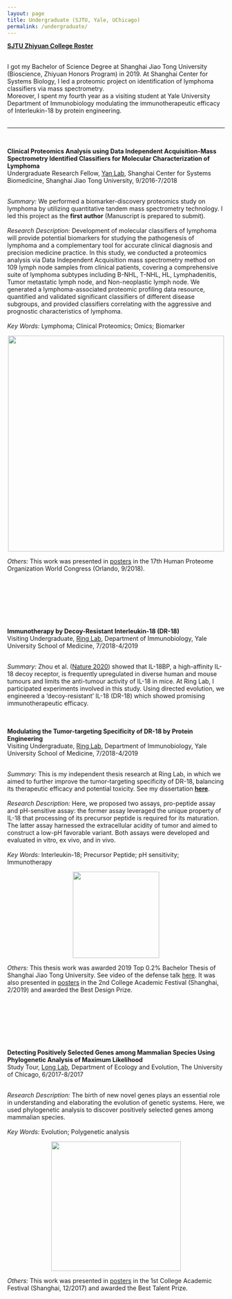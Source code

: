 ```yaml
---
layout: page
title: Undergraduate (SJTU, Yale, UChicago)
permalink: /undergraduate/
---
```


<p style="text-align:justify">
<strong><a href="https://zhiyuan.sjtu.edu.cn/html/zhiyuan/student_view.php?id=689"> SJTU Zhiyuan College Roster</a></strong><br>
<br>

I got my Bachelor of Science Degree at Shanghai Jiao Tong University (Bioscience, Zhiyuan Honors Program) in 2019. At Shanghai Center for Systems Biology, I led a proteomic project on identification of lymphoma classifiers via mass spectrometry.<br>
Moreover, I spent my fourth year as a visiting student at Yale University Department of Immunobiology modulating the immunotherapeutic efficacy of Interleukin-18 by protein engineering.<br><br>
  

---
<br>
  
<strong>Clinical Proteomics Analysis using Data Independent Acquisition-Mass Spectrometry Identified Classifiers for Molecular Characterization of Lymphoma</strong><br>
Undergraduate Research Fellow, <a href="https://www.linkedin.com/in/wei-yan-5794922/">Yan Lab</a>, Shanghai Center for Systems Biomedicine, Shanghai Jiao Tong University, 9/2016-7/2018<br><br>
  
<i>Summary:</i> We performed a biomarker-discovery proteomics study on lymphoma by utilizing quantitative tandem mass spectrometry technology. I led this project as the <strong>first author</strong> (Manuscript is prepared to submit).<br><br>
<i>Research Description:</i> 
Development of molecular classifiers of lymphoma will provide potential biomarkers for studying the pathogenesis of lymphoma and a complementary tool for accurate clinical diagnosis and precision medicine practice. In this study, we conducted a proteomics analysis via Data Independent Acquisition mass spectrometry method on 109 lymph node samples from clinical patients, covering a comprehensive suite of lymphoma subtypes including B-NHL, T-NHL, HL, Lymphadenitis, Tumor metastatic lymph node, and Non-neoplastic lymph node. We generated a lymphoma-associated proteomic profiling data resource, quantified and validated significant classifiers of different disease subgroups, and provided classifiers correlating with the aggressive and prognostic characteristics of lymphoma. <br><br>
<i>Key Words:</i> Lymphoma; Clinical Proteomics; Omics; Biomarker<br>
    
<p align="center">
  <img width="500" src="https://haikuoli.github.io/files/undergraduate/massspec.png"><br>
</p>
<i>Others:</i> This work was presented in <a href="https://hupo.org/resources/Documents/Congress/2018/Book%20of%20Abstracts_HUPO%202018.pdf">posters</a> in the 17th Human Proteome Organization World Congress (Orlando, 9/2018).

<br><br>
---
<br>

<strong>Immunotherapy by Decoy-Resistant Interleukin-18 (DR-18)</strong><br>
Visiting Undergraduate, <a href="https://medicine.yale.edu/bbs/profile/aaron_ring/">Ring Lab</a>, Department of Immunobiology, Yale University School of Medicine, 7/2018-4/2019<br><br>
  
<i>Summary:</i> Zhou et al. (<a href="https://www.nature.com/articles/s41586-020-2422-6">Nature 2020</a>) showed that IL-18BP, a high-affinity IL-18 decoy receptor, is frequently upregulated in diverse human and mouse tumours and limits the anti-tumour activity of IL-18 in mice. At Ring Lab, I participated experiments involved in this study. Using directed evolution, we engineered a ‘decoy-resistant’ IL-18 (DR-18) which showed promising immunotherapeutic efficacy.<br><br>
<br>
  
  
  
<strong>Modulating the Tumor-targeting Specificity of DR-18 by Protein Engineering</strong><br>
Visiting Undergraduate, <a href="https://medicine.yale.edu/bbs/profile/aaron_ring/">Ring Lab</a>, Department of Immunobiology, Yale University School of Medicine, 7/2018-4/2019<br><br>
  
<i>Summary:</i> This is my independent thesis research at Ring Lab, in which we aimed to further improve the tumor-targeting specificity of DR-18, balancing its therapeutic efficacy and potential toxicity. See my dissertation <strong><a href="http://sjcg.jwc.sjtu.edu.cn/363/3/3/Dissertation.html">here</strong></a>.
<br><br>
<i>Research Description:</i> 
Here, we proposed two assays, pro-peptide assay and pH-sensitive assay: the former assay leveraged the unique property of IL-18 that processing of its precursor peptide is required for its maturation. The latter assay harnessed the extracellular acidity of tumor and aimed to construct a low-pH favorable variant. Both assays were developed and evaluated in vitro, ex vivo, and in vivo.<br><br>
<i>Key Words:</i> Interleukin-18; Precursor Peptide; pH sensitivity; Immunotherapy<br>
<p align="center">
  <img width="200" src="https://haikuoli.github.io/files/undergraduate/il18.png"><br>
</p>
<i>Others:</i> This thesis work was awarded 2019 Top 0.2% Bachelor Thesis of Shanghai Jiao Tong University</a>. See video of the defense talk <a href="http://sjcg.jwc.sjtu.edu.cn/363/3/3/Video.html">here</a>. It was also presented in <a href="https://haikuoli.github.io/files/Academic_Festival2019-Haikuo-IL18.pdf">posters</a> in the 2nd College Academic Festival (Shanghai, 2/2019) and awarded the Best Design Prize.

<br><br>
---
<br>
  
  <strong>Detecting Positively Selected Genes among Mammalian Species Using Phylogenetic Analysis of Maximum Likelihood</strong><br>
Study Tour, <a href="http://longlab.uchicago.edu/">Long Lab</a>, Department of Ecology and Evolution, The University of Chicago, 6/2017-8/2017<br><br>
  
<i>Research Description:</i> 
The birth of new novel genes plays an essential role in understanding and elaborating the evolution of genetic systems. Here, we used phylogenetic analysis to discover positively selected genes among mammalian species.<br><br>
<i>Key Words:</i> Evolution; Polygenetic analysis <br>
<p align="center">
  <img width="300" src="https://haikuoli.github.io/files/undergraduate/evolution.png"><br>
</p>
<i>Others:</i> This work was presented in <a href="https://zhiyuan.sjtu.edu.cn/file/common/20171222165857_2015%E7%BA%A7%E7%94%9F%E5%91%BD%E7%A7%91%E5%AD%A6%E6%9D%8E%E6%B5%B7%E5%BB%93%EF%BC%88%E5%B1%95%E6%9D%BF%E7%BC%96%E5%8F%B73-1%EF%BC%89.pdf">posters</a> in the 1st College Academic Festival (Shanghai, 12/2017) and awarded the Best Talent Prize.<br>
<br>
  
</p>
